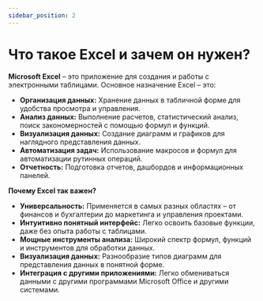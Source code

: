 ```yaml
---
sidebar_position: 2
---
```


# Что такое Excel и зачем он нужен?

**Microsoft Excel** – это приложение для создания и работы с электронными таблицами.  Основное назначение Excel – это:

* **Организация данных:**  Хранение данных в табличной форме для удобства просмотра и управления.
* **Анализ данных:** Выполнение расчетов, статистический анализ, поиск закономерностей с помощью формул и функций.
* **Визуализация данных:**  Создание диаграмм и графиков для наглядного представления данных.
* **Автоматизация задач:**  Использование макросов и формул для автоматизации рутинных операций.
* **Отчетность:**  Подготовка отчетов, дашбордов и информационных панелей.

**Почему Excel так важен?**

* **Универсальность:**  Применяется в самых разных областях – от финансов и бухгалтерии до маркетинга и управления проектами.
* **Интуитивно понятный интерфейс:**  Легко освоить базовые функции, даже без опыта работы с таблицами.
* **Мощные инструменты анализа:**  Широкий спектр формул, функций и инструментов для обработки данных.
* **Визуализация данных:**  Разнообразие типов диаграмм для представления данных в понятной форме.
* **Интеграция с другими приложениями:**  Легко обмениваться данными с другими программами Microsoft Office и другими системами.

